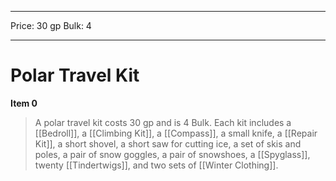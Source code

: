 
---
Price: 30 gp
Bulk: 4


---

# Polar Travel Kit

**Item 0**

> A polar travel kit costs 30 gp and is 4 Bulk. Each kit includes a [[Bedroll]], a [[Climbing Kit]], a [[Compass]], a small knife, a [[Repair Kit]], a short shovel, a short saw for cutting ice, a set of skis and poles, a pair of snow goggles, a pair of snowshoes, a [[Spyglass]], twenty [[Tindertwigs]], and two sets of [[Winter Clothing]].
